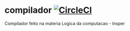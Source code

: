 # compilador  [![CircleCI](https://circleci.com/gh/ViniGl/compilador.svg?style=svg&circle-token=9214ef67b9fbd18253be4778d67d63348e4abc49)](https://circleci.com/gh/ViniGl/compilador)


Compilador feito na materia Logica da computacao - Insper
